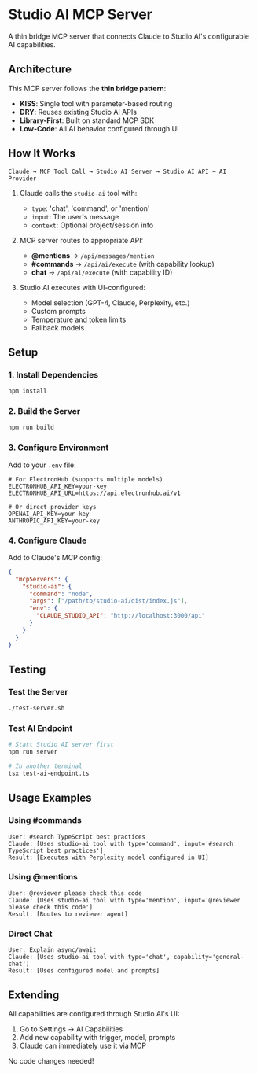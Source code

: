 # Studio AI MCP Server

A thin bridge MCP server that connects Claude to Studio AI's configurable AI capabilities.

## Architecture

This MCP server follows the **thin bridge pattern**:

- **KISS**: Single tool with parameter-based routing
- **DRY**: Reuses existing Studio AI APIs
- **Library-First**: Built on standard MCP SDK
- **Low-Code**: All AI behavior configured through UI

## How It Works

```
Claude → MCP Tool Call → Studio AI Server → Studio AI API → AI Provider
```

1. Claude calls the `studio-ai` tool with:
   - `type`: 'chat', 'command', or 'mention'
   - `input`: The user's message
   - `context`: Optional project/session info

2. MCP server routes to appropriate API:
   - **@mentions** → `/api/messages/mention`
   - **#commands** → `/api/ai/execute` (with capability lookup)
   - **chat** → `/api/ai/execute` (with capability ID)

3. Studio AI executes with UI-configured:
   - Model selection (GPT-4, Claude, Perplexity, etc.)
   - Custom prompts
   - Temperature and token limits
   - Fallback models

## Setup

### 1. Install Dependencies

```bash
npm install
```

### 2. Build the Server

```bash
npm run build
```

### 3. Configure Environment

Add to your `.env` file:

```env
# For ElectronHub (supports multiple models)
ELECTRONHUB_API_KEY=your-key
ELECTRONHUB_API_URL=https://api.electronhub.ai/v1

# Or direct provider keys
OPENAI_API_KEY=your-key
ANTHROPIC_API_KEY=your-key
```

### 4. Configure Claude

Add to Claude's MCP config:

```json
{
  "mcpServers": {
    "studio-ai": {
      "command": "node",
      "args": ["/path/to/studio-ai/dist/index.js"],
      "env": {
        "CLAUDE_STUDIO_API": "http://localhost:3000/api"
      }
    }
  }
}
```

## Testing

### Test the Server

```bash
./test-server.sh
```

### Test AI Endpoint

```bash
# Start Studio AI server first
npm run server

# In another terminal
tsx test-ai-endpoint.ts
```

## Usage Examples

### Using #commands

```
User: #search TypeScript best practices
Claude: [Uses studio-ai tool with type='command', input='#search TypeScript best practices']
Result: [Executes with Perplexity model configured in UI]
```

### Using @mentions

```
User: @reviewer please check this code
Claude: [Uses studio-ai tool with type='mention', input='@reviewer please check this code']
Result: [Routes to reviewer agent]
```

### Direct Chat

```
User: Explain async/await
Claude: [Uses studio-ai tool with type='chat', capability='general-chat']
Result: [Uses configured model and prompts]
```

## Extending

All capabilities are configured through Studio AI's UI:

1. Go to Settings → AI Capabilities
2. Add new capability with trigger, model, prompts
3. Claude can immediately use it via MCP

No code changes needed!
